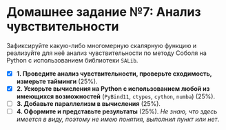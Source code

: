 # Домашнее задание №7: Анализ чувствительности

Зафиксируйте какую-либо многомерную скалярную функцию и реализуйте для неё анализ чувствительности по методу Соболя на Python с использованием библиотеки `SALib`.

- [X] **1. Проведите анализ чувствительности, проверьте сходимость, измерьте тайминги** (25%).
- [X] **2. Ускорьте вычисления на Python с использованием любой из имеющихся возможностей** (`PyBind11`, `ctypes`, `cython`, `numba`) (25%).
- [ ] **3. Добавьте параллелизм в вычисления** (25%).
- [ ] **4. Оформите и представьте результаты** (25%). *Не знаю, что здесь имеется в виду, поэтому не имею понятия, выполнил пункт или нет*.